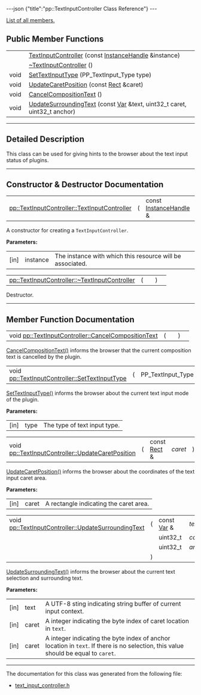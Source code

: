 ---json {"title":"pp::TextInputController Class Reference"} ---

[List of all members.](/docs/native-client/pepper_stable/cpp/classpp_1_1_text_input_controller-members/)

Public Member Functions
-----------------------

<table><tbody><tr class="odd"><td style="text-align: right;"> </td><td><a href="/docs/native-client/pepper_stable/cpp/classpp_1_1_text_input_controller#a6fe3648b0322ad724f0d103b61cbaee9" class="el">TextInputController</a> (const <a href="/docs/native-client/pepper_stable/cpp/classpp_1_1_instance_handle/" class="el">InstanceHandle</a> &amp;instance)</td></tr><tr class="even"><td style="text-align: right;"> </td><td><a href="/docs/native-client/pepper_stable/cpp/classpp_1_1_text_input_controller#a19e3cd5588f61113d4037cbf15069a96" class="el">~TextInputController</a> ()</td></tr><tr class="odd"><td style="text-align: right;">void </td><td><a href="/docs/native-client/pepper_stable/cpp/classpp_1_1_text_input_controller#acef9638552ba5254401ea3330140e67f" class="el">SetTextInputType</a> (PP_TextInput_Type type)</td></tr><tr class="even"><td style="text-align: right;">void </td><td><a href="/docs/native-client/pepper_stable/cpp/classpp_1_1_text_input_controller#a884a00a9d265d812424874542c2ee34c" class="el">UpdateCaretPosition</a> (const <a href="/docs/native-client/pepper_stable/cpp/classpp_1_1_rect/" class="el">Rect</a> &amp;caret)</td></tr><tr class="odd"><td style="text-align: right;">void </td><td><a href="/docs/native-client/pepper_stable/cpp/classpp_1_1_text_input_controller#a19329ad0e0ca3e7a7d31cf51462643cb" class="el">CancelCompositionText</a> ()</td></tr><tr class="even"><td style="text-align: right;">void </td><td><a href="/docs/native-client/pepper_stable/cpp/classpp_1_1_text_input_controller#a59fc139f69ed425f632c16313e69ceca" class="el">UpdateSurroundingText</a> (const <a href="/docs/native-client/pepper_stable/cpp/classpp_1_1_var/" class="el">Var</a> &amp;text, uint32_t caret, uint32_t anchor)</td></tr></tbody></table>

------------------------------------------------------------------------

<span id="details" class="anchor" style="margin: 0;"></span>

Detailed Description
--------------------

This class can be used for giving hints to the browser about the text input status of plugins.

------------------------------------------------------------------------

Constructor & Destructor Documentation
--------------------------------------

<span id="a6fe3648b0322ad724f0d103b61cbaee9" class="anchor" style="margin: 0;"></span>

<table><tbody><tr class="odd"><td><a href="/docs/native-client/pepper_stable/cpp/classpp_1_1_text_input_controller#a6fe3648b0322ad724f0d103b61cbaee9" class="el">pp::TextInputController::TextInputController</a></td><td>(</td><td>const <a href="/docs/native-client/pepper_stable/cpp/classpp_1_1_instance_handle/" class="el">InstanceHandle</a> &amp; </td><td><em>instance</em></td><td>)</td><td><code> [explicit]</code></td></tr></tbody></table>

A constructor for creating a `TextInputController`.

**Parameters:**  
<table><tbody><tr class="odd"><td>[in]</td><td>instance</td><td>The instance with which this resource will be associated.</td></tr></tbody></table>

<span id="a19e3cd5588f61113d4037cbf15069a96" class="anchor" style="margin: 0;"></span>

<table><tbody><tr class="odd"><td><a href="/docs/native-client/pepper_stable/cpp/classpp_1_1_text_input_controller#a19e3cd5588f61113d4037cbf15069a96" class="el">pp::TextInputController::~TextInputController</a></td><td>(</td><td></td><td>)</td><td></td></tr></tbody></table>

Destructor.

------------------------------------------------------------------------

Member Function Documentation
-----------------------------

<span id="a19329ad0e0ca3e7a7d31cf51462643cb" class="anchor" style="margin: 0;"></span>

<table><tbody><tr class="odd"><td>void <a href="/docs/native-client/pepper_stable/cpp/classpp_1_1_text_input_controller#a19329ad0e0ca3e7a7d31cf51462643cb" class="el">pp::TextInputController::CancelCompositionText</a></td><td>(</td><td></td><td>)</td><td></td></tr></tbody></table>

<a href="/docs/native-client/pepper_stable/cpp/classpp_1_1_text_input_controller#a19329ad0e0ca3e7a7d31cf51462643cb" class="el" title="CancelCompositionText() informs the browser that the current composition text is cancelled by the plu...">CancelCompositionText()</a> informs the browser that the current composition text is cancelled by the plugin.

<span id="acef9638552ba5254401ea3330140e67f" class="anchor" style="margin: 0;"></span>

<table><tbody><tr class="odd"><td>void <a href="/docs/native-client/pepper_stable/cpp/classpp_1_1_text_input_controller#acef9638552ba5254401ea3330140e67f" class="el">pp::TextInputController::SetTextInputType</a></td><td>(</td><td>PP_TextInput_Type </td><td><em>type</em></td><td>)</td><td></td></tr></tbody></table>

<a href="/docs/native-client/pepper_stable/cpp/classpp_1_1_text_input_controller#acef9638552ba5254401ea3330140e67f" class="el" title="SetTextInputType() informs the browser about the current text input mode of the plugin.">SetTextInputType()</a> informs the browser about the current text input mode of the plugin.

**Parameters:**  
<table><tbody><tr class="odd"><td>[in]</td><td>type</td><td>The type of text input type.</td></tr></tbody></table>

<span id="a884a00a9d265d812424874542c2ee34c" class="anchor" style="margin: 0;"></span>

<table><tbody><tr class="odd"><td>void <a href="/docs/native-client/pepper_stable/cpp/classpp_1_1_text_input_controller#a884a00a9d265d812424874542c2ee34c" class="el">pp::TextInputController::UpdateCaretPosition</a></td><td>(</td><td>const <a href="/docs/native-client/pepper_stable/cpp/classpp_1_1_rect/" class="el">Rect</a> &amp; </td><td><em>caret</em></td><td>)</td><td></td></tr></tbody></table>

<a href="/docs/native-client/pepper_stable/cpp/classpp_1_1_text_input_controller#a884a00a9d265d812424874542c2ee34c" class="el" title="UpdateCaretPosition() informs the browser about the coordinates of the text input caret area...">UpdateCaretPosition()</a> informs the browser about the coordinates of the text input caret area.

**Parameters:**  
<table><tbody><tr class="odd"><td>[in]</td><td>caret</td><td>A rectangle indicating the caret area.</td></tr></tbody></table>

<span id="a59fc139f69ed425f632c16313e69ceca" class="anchor" style="margin: 0;"></span>

<table><tbody><tr class="odd"><td>void <a href="/docs/native-client/pepper_stable/cpp/classpp_1_1_text_input_controller#a59fc139f69ed425f632c16313e69ceca" class="el">pp::TextInputController::UpdateSurroundingText</a></td><td>(</td><td>const <a href="/docs/native-client/pepper_stable/cpp/classpp_1_1_var/" class="el">Var</a> &amp; </td><td><em>text</em>,</td></tr><tr class="even"><td></td><td></td><td>uint32_t </td><td><em>caret</em>,</td></tr><tr class="odd"><td></td><td></td><td>uint32_t </td><td><em>anchor</em> </td></tr><tr class="even"><td></td><td>)</td><td></td><td></td></tr></tbody></table>

<a href="/docs/native-client/pepper_stable/cpp/classpp_1_1_text_input_controller#a59fc139f69ed425f632c16313e69ceca" class="el" title="UpdateSurroundingText() informs the browser about the current text selection and surrounding text...">UpdateSurroundingText()</a> informs the browser about the current text selection and surrounding text.

**Parameters:**  
<table><tbody><tr class="odd"><td>[in]</td><td>text</td><td>A UTF-8 sting indicating string buffer of current input context.</td></tr><tr class="even"><td>[in]</td><td>caret</td><td>A integer indicating the byte index of caret location in <code>text</code>.</td></tr><tr class="odd"><td>[in]</td><td>caret</td><td>A integer indicating the byte index of anchor location in <code>text</code>. If there is no selection, this value should be equal to <code>caret</code>.</td></tr></tbody></table>

------------------------------------------------------------------------

The documentation for this class was generated from the following file:

-   <a href="/docs/native-client/pepper_stable/cpp/text__input__controller_8h/" class="el">text_input_controller.h</a>
